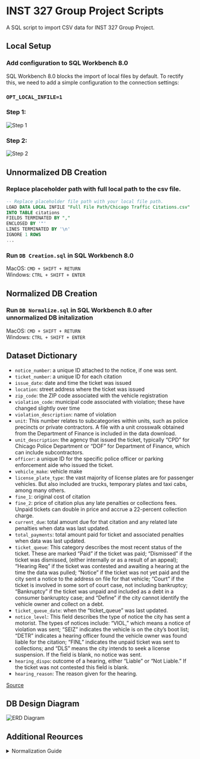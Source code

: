 # INST 327 Group Project Scripts
A SQL script to import CSV data for INST 327 Group Project.

## Local Setup 

### Add configuration to SQL Workbench 8.0

SQL Workbench 8.0 blocks the import of local files by default. To rectify this, we need to add a simple configuration to the connection settings: 

### `OPT_LOCAL_INFILE=1`

### Step 1:

![Step 1](https://inst-327-gp.s3.us-east-1.amazonaws.com/step+1.png "Step 1")

### Step 2:
![Step 2](https://inst-327-gp.s3.us-east-1.amazonaws.com/step+2.png "Step 2")

## Unnormalized DB Creation

### Replace placeholder path with full local path to the csv file.
```SQL
-- Replace placeholder file path with your local file path.
LOAD DATA LOCAL INFILE "Full File Path/Chicago Traffic Citations.csv"  -- <- File Path Here
INTO TABLE citations
FIELDS TERMINATED BY ","
ENCLOSED BY '"'
LINES TERMINATED BY '\n'
IGNORE 1 ROWS
...
```

### Run `DB Creation.sql` in SQL Workbench 8.0

  MacOS: `CMD + SHIFT + RETURN`\
  Windows: `CTRL + SHIFT + ENTER`

## Normalized DB Creation 

### Run `DB Normalize.sql` in SQL Workbench 8.0 after unnormalized DB initalization

MacOS: `CMD + SHIFT + RETURN`\
Windows: `CTRL + SHIFT + ENTER`

## Dataset Dictionary 
* `notice_number`: a unique ID attached to the notice, if one was sent.
* `ticket_number`: a unique ID for each citation
* `issue_date`: date and time the ticket was issued
* `location`: street address where the ticket was issued
* `zip_code`: the ZIP code associated with the vehicle registration
* `violation_code`: municipal code associated with violation; these have changed slightly over time
* `violation_description`: name of violation
* `unit`: This number relates to subcategories within units, such as police precincts or private contractors. A file with a unit crosswalk obtained from the Department of Finance is included in the data download.
* `unit_description`: the agency that issued the ticket, typically “CPD” for Chicago Police Department or “DOF” for Department of Finance, which can include subcontractors.
* `officer`: a unique ID for the specific police officer or parking enforcement aide who issued the ticket.
* `vehicle_make`: vehicle make
* `license_plate_type`: the vast majority of license plates are for passenger vehicles. But also included are trucks, temporary plates and taxi cabs, among many others.
* `fine_1`: original cost of citation
* `fine_2`: price of citation plus any late penalties or collections fees. Unpaid tickets can double in price and accrue a 22-percent collection charge.
* `current_due`: total amount due for that citation and any related late penalties when data was last updated.
* `total_payments`: total amount paid for ticket and associated penalties when data was last updated.
* `ticket_queue`: This category describes the most recent status of the ticket. These are marked “Paid” if the ticket was paid; “Dismissed” if the ticket was dismissed, (either internally or as a result of an appeal); “Hearing Req” if the ticket was contested and awaiting a hearing at the time the data was pulled; “Notice” if the ticket was not yet paid and the city sent a notice to the address on file for that vehicle; “Court” if the ticket is involved in some sort of court case, not including bankruptcy; “Bankruptcy” if the ticket was unpaid and included as a debt in a consumer bankruptcy case; and “Define” if the city cannot identify the vehicle owner and collect on a debt.
* `ticket_queue_date`: when the “ticket_queue” was last updated.
* `notice_level`: This field describes the type of notice the city has sent a motorist. The types of notices include: “VIOL,” which means a notice of violation was sent; “SEIZ” indicates the vehicle is on the city’s boot list; “DETR” indicates a hearing officer found the vehicle owner was found liable for the citation; “FINL” indicates the unpaid ticket was sent to collections; and “DLS” means the city intends to seek a license suspension. If the field is blank, no notice was sent. 
* `hearing_dispo`: outcome of a hearing, either “Liable” or “Not Liable.” If the ticket was not contested this field is blank.
* `hearing_reason`: The reason given for the hearing.

[Source](https://github.com/propublica/il-tickets-notebooks/blob/master/README.md)

## DB Design Diagram 
![ERD Diagram](https://inst-327-gp.s3.us-east-1.amazonaws.com/ERD+Diagram.svg?)

## Additional Reources
<details>
<summary>Normalization Guide</summary>

* #### 1NF 
  * Break elements down into atomic values
  ![NF1- Atomicity](https://inst-327-gp.s3.us-east-1.amazonaws.com/NF1-+Atomic.svg)
  * Break down multi-value elements
  ![NF1- Multi-Value Elements](https://inst-327-gp.s3.us-east-1.amazonaws.com/NF1-+Multi-Value+Elements.svg)
  * Break down repeating columns
  ![NF1- Repeating Columns](https://inst-327-gp.s3.us-east-1.amazonaws.com/NF1-+Repeating+Columns.svg)

* #### 2NF 
  * Remove partial dependencies (is a non-key attribute defined by only some of the key attributes?)
    * Composite Key: Primary key comprises of 2 or more columns in a table.
    * Found in tables with a composite key.
    * Ex. Artist Name is defined by Artist ID and not Album ID. Album Name is defined by Album ID and not Artist ID.

  ![NF2- Partial Dependencies](https://inst-327-gp.s3.us-east-1.amazonaws.com/NF2-+Partial+Dependencies.svg)

* #### 3NF
  * Remove transitive dependencies (Does a non-key attribute define another non-key attribute?)
    * Ex. Song ID determines rating. Rating determines grade. Therefore Song ID transitively determines grade.

    ![NF3- Transitive Dependencies](https://inst-327-gp.s3.us-east-1.amazonaws.com/NF3-+Transitive+Dependencies.svg)
</details>
